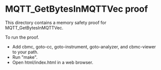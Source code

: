 MQTT_GetBytesInMQTTVec proof
==============

This directory contains a memory safety proof for MQTT_GetBytesInMQTTVec.

To run the proof.
* Add cbmc, goto-cc, goto-instrument, goto-analyzer, and cbmc-viewer
  to your path.
* Run "make".
* Open html/index.html in a web browser.
